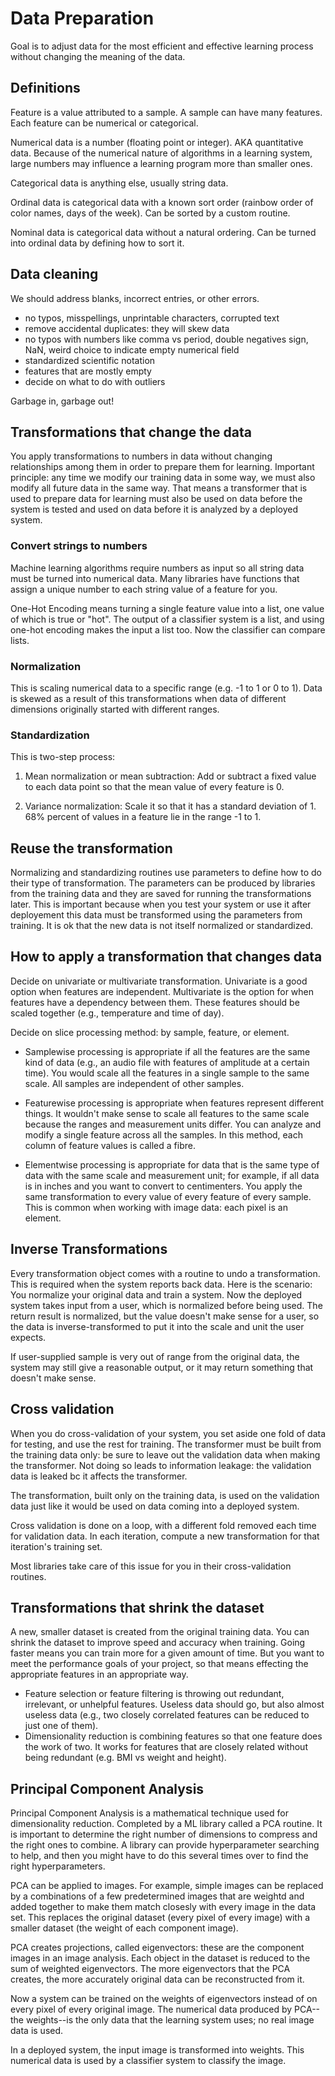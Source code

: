 # Data Preparation

Goal is to adjust data for the most efficient and effective learning process without changing the meaning of the data.

## Definitions
Feature is a value attributed to a sample. A sample can have many features. Each feature can be numerical or categorical.

Numerical data is a number (floating point or integer). AKA quantitative data. Because of the numerical nature of algorithms in a learning system, large numbers may influence a learning program more than smaller ones.

Categorical data is anything else, usually string data.

Ordinal data is categorical data with a known sort order (rainbow order of color names, days of the week). Can be sorted by a custom routine.

Nominal data is categorical data without a natural ordering. Can be turned into ordinal data by defining how to sort it.

## Data cleaning

We should address blanks, incorrect entries, or other errors.

- no typos, misspellings, unprintable characters, corrupted text
- remove accidental duplicates: they will skew data
- no typos with numbers like comma vs period, double negatives sign, NaN, weird choice to indicate empty numerical field
- standardized scientific notation
- features that are mostly empty
- decide on what to do with outliers

Garbage in, garbage out!

## Transformations that change the data

You apply transformations to numbers in data without changing relationships among them in order to prepare them for learning. Important principle: any time we modify our training data in some way, we must also modify all future data in the same way. That means a transformer that is used to prepare data for learning must also be used on data before the system is tested and used on data before it is analyzed by a deployed system.

### Convert strings to numbers
Machine learning algorithms require numbers as input so all string data must be turned into numerical data. Many libraries have functions that assign a unique number to each string value of a feature for you.

One-Hot Encoding means turning a single feature value into a list, one value of which is true or "hot". The output of a classifier system is a list, and using one-hot encoding makes the input a list too. Now the classifier can compare lists.

### Normalization

This is scaling numerical data to a specific range (e.g. -1 to 1 or 0 to 1). Data is skewed as a result of this transformations when data of different dimensions originally started with different ranges.

### Standardization

This is two-step process: 

1. Mean normalization or mean subtraction: Add or subtract a fixed value to each data point so that the mean value of every feature is 0.

2. Variance normalization: Scale it so that it has a standard deviation of 1. 68% percent of values in a feature lie in the range -1 to 1.

## Reuse the transformation

Normalizing and standardizing routines use parameters to define how to do their type of transformation. The parameters can be produced by libraries from the training data and they are saved for running the transformations later. This is important because when you test your system or use it after deployement this data must be transformed using the parameters from training. It is ok that the new data is not itself normalized or standardized.

## How to apply a transformation that changes data

Decide on univariate or multivariate transformation. Univariate is a good option when features are independent. Multivariate is the option for when features have a dependency between them. These features should be scaled together (e.g., temperature and time of day).

Decide on slice processing method: by sample, feature, or element.

- Samplewise processing is appropriate if all the features are the same kind of data (e.g., an audio file with features of amplitude at a certain time). You would scale all the features in a single sample to the same scale. All samples are independent of other samples.

- Featurewise processing is appropriate when features represent different things. It wouldn't make sense to scale all features to the same scale because the ranges and measurement units differ. You can analyze and modify a single feature across all the samples. In this method, each column of feature values is called a fibre.

- Elementwise processing is appropriate for data that is the same type of data with the same scale and measurement unit; for example, if all data is in inches and you want to convert to centimenters. You apply the same transformation to every value of every feature of every sample. This is common when working with image data: each pixel is an element.

## Inverse Transformations

Every transformation object comes with a routine to undo a transformation. This is required when the system reports back data. Here is the scenario: You normalize your original data and train a system. Now the deployed system takes input from a user, which is normalized before being used. The return result is normalized, but the value doesn't make sense for a user, so the data is inverse-transformed to put it into the scale and unit the user expects.

If user-supplied sample is very out of range from the original data, the system may still give a reasonable output, or it may return something that doesn't make sense.

## Cross validation
When you do cross-validation of your system, you set aside one fold of data for testing, and use the rest for training. The transformer must be built from the training data only: be sure to leave out the validation data when making the transformer. Not doing so leads to information leakage: the validation data is leaked bc it affects the transformer.

The transformation, built only on the training data, is used on the validation data just like it would be used on data coming into a deployed system.

Cross validation is done on a loop, with a different fold removed each time for validation data. In each iteration, compute a new transformation for that iteration's training set.

Most libraries take care of this issue for you in their cross-validation routines.

## Transformations that shrink the dataset

A new, smaller dataset is created from the original training data. You can shrink the dataset to improve speed and accuracy when training. Going faster means you can train more for a given amount of time. But you want to meet the performance goals of your project, so that means effecting the appropriate features in an appropriate way.

- Feature selection or feature filtering is throwing out redundant, irrelevant, or unhelpful features. Useless data should go, but also almost useless data (e.g., two closely correlated features can be reduced to just one of them).
- Dimensionality reduction is combining features so that one feature does the work of two. It works for features that are closely related without being redundant (e.g. BMI vs weight and height).

## Principal Component Analysis

Principal Component Analysis is a mathematical technique used for dimensionality reduction. Completed by a ML library called a PCA routine. It is important to determine the right number of dimensions to compress and the right ones to combine. A library can provide hyperparameter searching to help, and then you might have to do this several times over to find the right hyperparameters. 

PCA can be applied to images. For example, simple images can be replaced by a combinations of a few predetermined images that are weightd and added together to make them match closesly with every image in the data set. This replaces the original dataset (every pixel of every image) with a smaller dataset (the weight of each component image).

PCA creates projections, called eigenvectors: these are the component images in an image analysis. Each object in the dataset is reduced to the sum of weighted eigenvectors. The more eigenvectors that the PCA creates, the more accurately original data can be reconstructed from it.

Now a system can be trained on the weights of eigenvectors instead of on every pixel of every original image. The numerical data produced by PCA--the weights--is the only data that the learning system uses; no real image data is used.

In a deployed system, the input image is transformed into weights. This numerical data is used by a classifier system to classify the image.
